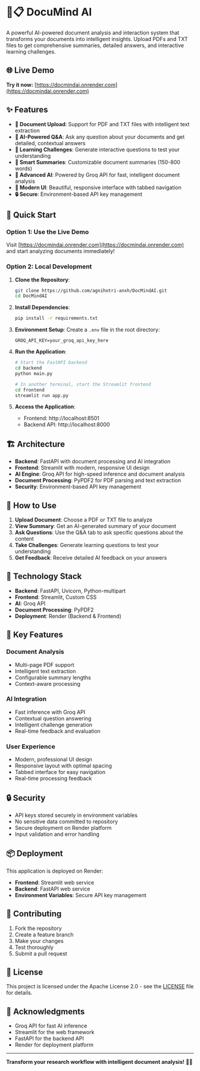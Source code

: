 # 🧠📋 DocuMind AI

A powerful AI-powered document analysis and interaction system that transforms your documents into intelligent insights. Upload PDFs and TXT files to get comprehensive summaries, detailed answers, and interactive learning challenges.

## 🌐 Live Demo

**Try it now:** [https://docmindai.onrender.com](https://docmindai.onrender.com)

## ✨ Features

- **📄 Document Upload**: Support for PDF and TXT files with intelligent text extraction
- **🤔 AI-Powered Q&A**: Ask any question about your documents and get detailed, contextual answers
- **🎯 Learning Challenges**: Generate interactive questions to test your understanding
- **📝 Smart Summaries**: Customizable document summaries (150-800 words)
- **🧠 Advanced AI**: Powered by Groq API for fast, intelligent document analysis
- **🎨 Modern UI**: Beautiful, responsive interface with tabbed navigation
- **🔒 Secure**: Environment-based API key management

## 🚀 Quick Start

### Option 1: Use the Live Demo
Visit [https://docmindai.onrender.com](https://docmindai.onrender.com) and start analyzing documents immediately!

### Option 2: Local Development

1. **Clone the Repository**:
   ```bash
   git clone https://github.com/agnihotri-anxh/DocMindAI.git
   cd DocMindAI
   ```

2. **Install Dependencies**:
   ```bash
   pip install -r requirements.txt
   ```

3. **Environment Setup**:
   Create a `.env` file in the root directory:
   ```
   GROQ_API_KEY=your_groq_api_key_here
   ```

4. **Run the Application**:
   ```bash
   # Start the FastAPI backend
   cd backend
   python main.py
   
   # In another terminal, start the Streamlit frontend
   cd frontend
   streamlit run app.py
   ```

5. **Access the Application**:
   - Frontend: http://localhost:8501
   - Backend API: http://localhost:8000

## 🏗️ Architecture

- **Backend**: FastAPI with document processing and AI integration
- **Frontend**: Streamlit with modern, responsive UI design
- **AI Engine**: Groq API for high-speed inference and document analysis
- **Document Processing**: PyPDF2 for PDF parsing and text extraction
- **Security**: Environment-based API key management

## 🎯 How to Use

1. **Upload Document**: Choose a PDF or TXT file to analyze
2. **View Summary**: Get an AI-generated summary of your document
3. **Ask Questions**: Use the Q&A tab to ask specific questions about the content
4. **Take Challenges**: Generate learning questions to test your understanding
5. **Get Feedback**: Receive detailed AI feedback on your answers

## 🔧 Technology Stack

- **Backend**: FastAPI, Uvicorn, Python-multipart
- **Frontend**: Streamlit, Custom CSS
- **AI**: Groq API
- **Document Processing**: PyPDF2
- **Deployment**: Render (Backend & Frontend)

## 🌟 Key Features

### Document Analysis
- Multi-page PDF support
- Intelligent text extraction
- Configurable summary lengths
- Context-aware processing

### AI Integration
- Fast inference with Groq API
- Contextual question answering
- Intelligent challenge generation
- Real-time feedback and evaluation

### User Experience
- Modern, professional UI design
- Responsive layout with optimal spacing
- Tabbed interface for easy navigation
- Real-time processing feedback

## 🔒 Security

- API keys stored securely in environment variables
- No sensitive data committed to repository
- Secure deployment on Render platform
- Input validation and error handling

## 📦 Deployment

This application is deployed on Render:
- **Frontend**: Streamlit web service
- **Backend**: FastAPI web service
- **Environment Variables**: Secure API key management

## 🤝 Contributing

1. Fork the repository
2. Create a feature branch
3. Make your changes
4. Test thoroughly
5. Submit a pull request

## 📄 License

This project is licensed under the Apache License 2.0 - see the [LICENSE](LICENSE) file for details.

## 🙏 Acknowledgments

- Groq API for fast AI inference
- Streamlit for the web framework
- FastAPI for the backend API
- Render for deployment platform

---

**Transform your research workflow with intelligent document analysis!** 🧠✨ 